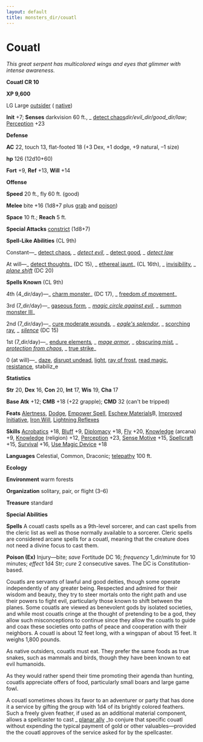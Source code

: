 ```yaml
---
layout: default
title: monsters_dir/couatl
---
```

# Couatl

_This great serpent has multicolored wings and eyes that glimmer with intense awareness._

**Couatl CR 10**

**XP 9,600**

LG Large [outsider](../creatureTypes#_outsider) ( [native](../creatureTypes#_native-subtype))

**Init** +7; **Senses** darkvision 60 ft., _ [detect chaos](../../spells_dir/detectChaos#_detect-chaos)_dir/evil_dir/good_dir/law_; [Perception](../../skills_dir/perception#_perception) +23

**Defense**

**AC** 22, touch 13, flat-footed 18 (+3 Dex, +1 dodge, +9 natural, –1 size)

**hp** 126 (12d10+60)

**Fort** +9, **Ref** +13, **Will** +14

**Offense**

**Speed** 20 ft., fly 60 ft. (good)

**Melee** bite +16 (1d8+7 plus [grab](../universalMonsterRules#_grab) and [poison](../universalMonsterRules#_poison))

**Space** 10 ft.; **Reach** 5 ft.

**Special Attacks** [constrict](../universalMonsterRules#_constrict) (1d8+7)

**Spell-Like Abilities** (CL 9th)

Constant—_ [detect chaos](../../spells_dir/detectChaos#_detect-chaos)_, _ [detect evil](../../spells_dir/detectEvil#_detect-evil)_, _ [detect good](../../spells_dir/detectGood#_detect-good)_, _ [detect law](../../spells_dir/detectLaw#_detect-law)_

At will—_ [detect thoughts](../../spells_dir/detectThoughts#_detect-thoughts)_ (DC 15), _ [ethereal jaunt](../../spells_dir/etherealJaunt#_ethereal-jaunt)_ (CL 16th), _ [invisibility](../../spells_dir/invisibility#_invisibility)_, _ [plane shift](../../spells_dir/planeShift#_plane-shift)_ (DC 20)

**Spells Known** (CL 9th)

4th (4_dir/day)—_ [charm monster](../../spells_dir/charmMonster#_charm-monster)_ (DC 17), _ [freedom of movement](../../spells_dir/freedomOfMovement#_freedom-of-movement)_

3rd (7_dir/day)—_ [gaseous form](../../spells_dir/gaseousForm#_gaseous-form)_, _ [magic circle against evil](../../spells_dir/magicCircleAgainstEvil#_magic-circle-against-evil)_, _ [summon monster III](../../spells_dir/summonMonster#_summon-monster-iii)_

2nd (7_dir/day)—_ [cure moderate wounds](../../spells_dir/cureModerateWounds#_cure-moderate-wounds)_, _ [eagle's splendor](../../spells_dir/eagleSSplendor#_eagle-s-splendor)_, _ [scorching ray](../../spells_dir/scorchingRay#_scorching-ray)_, _ [silence](../../spells_dir/silence#_silence)_ (DC 15)

1st (7_dir/day)—_ [endure elements](../../spells_dir/endureElements#_endure-elements)_, _ [mage armor](../../spells_dir/mageArmor#_mage-armor)_, _ [obscuring mist](../../spells_dir/obscuringMist#_obscuring-mist)_, _ [protection from chaos](../../spells_dir/protectionFromChaos#_protection-from-chaos)_, _ [true strike](../../spells_dir/trueStrike#_true-strike)_

0 (at will)—_ [daze](../../spells_dir/daze#_daze), [disrupt undead](../../spells_dir/disruptUndead#_disrupt-undead), [light](../../spells_dir/light#_light), [ray of frost](../../spells_dir/rayOfFrost#_ray-of-frost), [read magic](../../spells_dir/readMagic#_read-magic), [resistance](../../spells_dir/resistance#_resistance), stabiliz_e

**Statistics**

**Str** 20, **Dex** 16, **Con** 20, **Int** 17, **Wis** 19, **Cha** 17

**Base Atk** +12; **CMB** +18 (+22 grapple); **CMD** 32 (can't be tripped)

**Feats** [Alertness](../../feats#_alertness), [Dodge](../../feats#_dodge), [Empower Spell](../../feats#_empower-spell), [Eschew Materials](../../feats#_eschew-materials)B, [Improved Initiative](../../feats#_improved-initiative), [Iron Will](../../feats#_iron-will), [Lightning Reflexes](../../feats#_lightning-reflexes)

**Skills** [Acrobatics](../../skills_dir/acrobatics#_acrobatics) +18, [Bluff](../../skills_dir/bluff#_bluff) +9, [Diplomacy](../../skills_dir/diplomacy#_diplomacy) +18, [Fly](../../skills_dir/fly#_fly) +20, [Knowledge](../../skills_dir/knowledge#_knowledge) (arcana) +9, [Knowledge](../../skills_dir/knowledge#_knowledge) (religion) +12, [Perception](../../skills_dir/perception#_perception) +23, [Sense Motive](../../skills_dir/senseMotive#_sense-motive) +15, [Spellcraft](../../skills_dir/spellcraft#_spellcraft) +15, [Survival](../../skills_dir/survival#_survival) +16, [Use Magic Device](../../skills_dir/useMagicDevice#_use-magic-device) +18

**Languages** Celestial, Common, Draconic; [telepathy](../universalMonsterRules#_telepathy) 100 ft.

**Ecology**

**Environment** warm forests

**Organization** solitary, pair, or flight (3–6)

**Treasure** standard

**Special Abilities**

**Spells** A couatl casts spells as a 9th-level sorcerer, and can cast spells from the cleric list as well as those normally available to a sorcerer. Cleric spells are considered arcane spells for a couatl, meaning that the creature does not need a divine focus to cast them.

**Poison (Ex)** Injury—bite; _save_ Fortitude DC 16; _frequency_ 1_dir/minute for 10 minutes; _effect_ 1d4 Str; _cure_ 2 consecutive saves. The DC is Constitution-based.

Couatls are servants of lawful and good deities, though some operate independently of any greater being. Respected and admired for their wisdom and beauty, they try to steer mortals onto the right path and use their powers to fight evil, particularly those known to shift between the planes. Some couatls are viewed as benevolent gods by isolated societies, and while most couatls cringe at the thought of pretending to be a god, they allow such misconceptions to continue since they allow the couatls to guide and coax these societies onto paths of peace and cooperation with their neighbors. A couatl is about 12 feet long, with a wingspan of about 15 feet. It weighs 1,800 pounds.

As native outsiders, couatls must eat. They prefer the same foods as true snakes, such as mammals and birds, though they have been known to eat evil humanoids.

As they would rather spend their time promoting their agenda than hunting, couatls appreciate offers of food, particularly small boars and large game fowl.

A couatl sometimes shows its favor to an adventurer or party that has done it a service by gifting the group with 1d4 of its brightly colored feathers. Such a freely given feather, if used as an additional material component, allows a spellcaster to cast _ [planar ally](../../spells_dir/planarAlly#_planar-ally) _to conjure that specific couatl without expending the typical payment of gold or other valuables—provided the the couatl approves of the service asked for by the spellcaster.

